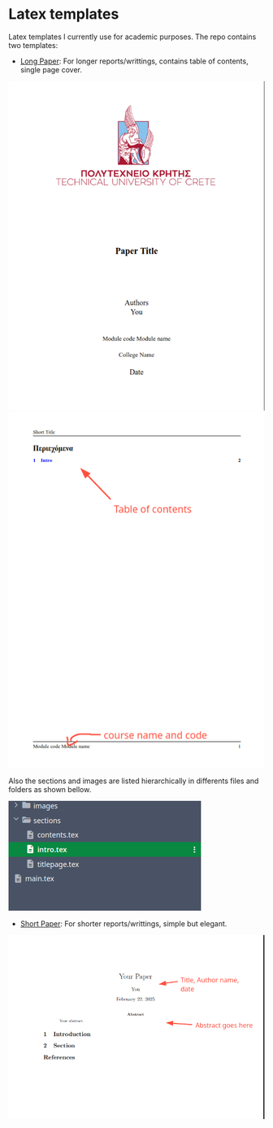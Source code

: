 # Latex templates

Latex templates I currently use for academic purposes. The repo contains two templates:

- [Long Paper](https://github.com/ThomasLagkalis/MyLatexTemplate/tree/main/long_paper): For longer reports/writtings, contains table of contents, single page cover. 

![long paper pic 1](/assets/latex_long1.png)
![long paper pic 2](/assets/latex_long2.png)

Also the sections and images are listed hierarchically in differents files and folders as shown bellow.

![long paper pic 3](/assets/latex_long3.png)


- [Short Paper](https://github.com/ThomasLagkalis/MyLatexTemplate/tree/main/short_paper): For shorter reports/writtings, simple but elegant.

![short paper pic ](/assets/latex_short.png)
